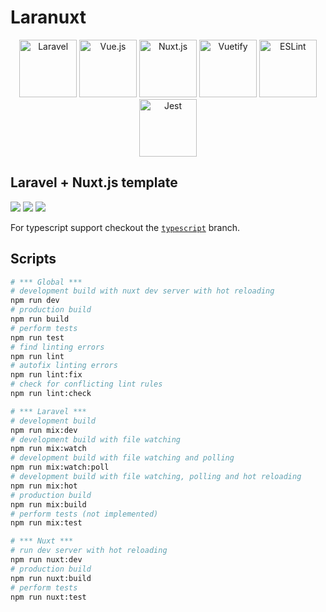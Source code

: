 # Laranuxt

<p align="center">
  <a href="https://laravel.com"><img alt="Laravel" src="https://upload.wikimedia.org/wikipedia/commons/thumb/9/9a/Laravel.svg/1200px-Laravel.svg.png" width="92" height="92" /></a>
  <a href="https://vuejs.org"><img alt="Vue.js" src="https://vuejs.org/images/logo.png" width="92" height="92" /></a>
  <a href="https://nuxtjs.org/"><img alt="Nuxt.js" src="https://upload.wikimedia.org/wikipedia/commons/3/3c/Nuxt-js.png" width="92" height="92" /></a>
  <a href="https://vuetifyjs.com/"><img alt="Vuetify" src="https://cdn.vuetifyjs.com/images/logos/vuetify-logo-dark.png" width="92" height="92" /></a>
  <a href="https://eslint.org/"><img alt="ESLint" src="https://d33wubrfki0l68.cloudfront.net/204482ca413433c80cd14fe369e2181dd97a2a40/092e2/assets/img/logo.svg" width="92" height="92" /></a>
  <a href="https://jestjs.io/"><img alt="Jest" src="https://miro.medium.com/max/600/1*i37IyHf6vnhqWIA9osxU3w.png" width="92" height="92" /></a>
</p>

## Laravel + Nuxt.js template

[![](https://img.shields.io/badge/nuxt.js-v2.14.5-04C690.svg)](https://nuxtjs.org)
[![](https://img.shields.io/badge/Laravel-v8.0.3-ff2e21.svg)](https://laravel.com)
[![](https://img.shields.io/badge/Vuetify-v2.3.10-1697F6.svg)](https://laravel.com)

For typescript support checkout the [`typescript`](https://github.com/m2sd/nuxt-laravel-starter/tree/typescript) branch.

## Scripts

```bash
# *** Global ***
# development build with nuxt dev server with hot reloading
npm run dev
# production build
npm run build
# perform tests
npm run test
# find linting errors
npm run lint
# autofix linting errors
npm run lint:fix
# check for conflicting lint rules
npm run lint:check

# *** Laravel ***
# development build
npm run mix:dev
# development build with file watching
npm run mix:watch
# development build with file watching and polling
npm run mix:watch:poll
# development build with file watching, polling and hot reloading
npm run mix:hot
# production build
npm run mix:build
# perform tests (not implemented)
npm run mix:test

# *** Nuxt ***
# run dev server with hot reloading
npm run nuxt:dev
# production build
npm run nuxt:build
# perform tests
npm run nuxt:test
```
